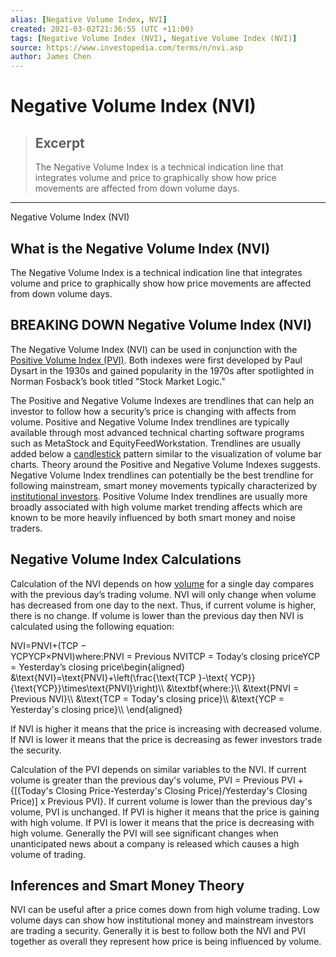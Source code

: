 ```yaml
---
alias: [Negative Volume Index, NVI]
created: 2021-03-02T21:36:55 (UTC +11:00)
tags: [Negative Volume Index (NVI), Negative Volume Index (NVI)]
source: https://www.investopedia.com/terms/n/nvi.asp
author: James Chen
---
```


# Negative Volume Index (NVI)

> ## Excerpt
> The Negative Volume Index is a technical indication line that integrates volume and price to graphically show how price movements are affected from down volume days.

---

Negative Volume Index (NVI)
## What is the Negative Volume Index (NVI)

The Negative Volume Index is a technical indication line that integrates volume and price to graphically show how price movements are affected from down volume days.

## BREAKING DOWN Negative Volume Index (NVI)

The Negative Volume Index (NVI) can be used in conjunction with the [Positive Volume Index (PVI)](https://www.investopedia.com/terms/p/pvi.asp). Both indexes were first developed by Paul Dysart in the 1930s and gained popularity in the 1970s after spotlighted in Norman Fosback’s book titled "Stock Market Logic."

The Positive and Negative Volume Indexes are trendlines that can help an investor to follow how a security’s price is changing with affects from volume. Positive and Negative Volume Index trendlines are typically available through most advanced technical charting software programs such as MetaStock and EquityFeedWorkstation. Trendlines are usually added below a [candlestick](https://www.investopedia.com/terms/c/candlestick.asp) pattern similar to the visualization of volume bar charts. Theory around the Positive and Negative Volume Indexes suggests. Negative Volume Index trendlines can potentially be the best trendline for following mainstream, smart money movements typically characterized by [institutional investors](https://www.investopedia.com/terms/i/institutionalinvestor.asp). Positive Volume Index trendlines are usually more broadly associated with high volume market trending affects which are known to be more heavily influenced by both smart money and noise traders.

## Negative Volume Index Calculations

Calculation of the NVI depends on how [volume](https://www.investopedia.com/terms/v/volume.asp) for a single day compares with the previous day’s trading volume. NVI will only change when volume has decreased from one day to the next. Thus, if current volume is higher, there is no change. If volume is lower than the previous day then NVI is calculated using the following equation:

NVI\=PNVI+(TCP − YCPYCP×PNVI)where:PNVI = Previous NVITCP = Today’s closing priceYCP = Yesterday’s closing price\\begin{aligned} &\\text{NVI}=\\text{PNVI}+\\left(\\frac{\\text{TCP }-\\text{ YCP}}{\\text{YCP}}\\times\\text{PNVI}\\right)\\\\ &\\textbf{where:}\\\\ &\\text{PNVI = Previous NVI}\\\\ &\\text{TCP = Today's closing price}\\\\ &\\text{YCP = Yesterday's closing price}\\\\ \\end{aligned}

If NVI is higher it means that the price is increasing with decreased volume. If NVI is lower it means that the price is decreasing as fewer investors trade the security.

Calculation of the PVI depends on similar variables to the NVI. If current volume is greater than the previous day's volume, PVI = Previous PVI + {\[(Today's Closing Price-Yesterday's Closing Price)/Yesterday's Closing Price)\] x Previous PVI}. If current volume is lower than the previous day's volume, PVI is unchanged. If PVI is higher it means that the price is gaining with high volume. If PVI is lower it means that the price is decreasing with high volume. Generally the PVI will see significant changes when unanticipated news about a company is released which causes a high volume of trading.

## Inferences and Smart Money Theory

NVI can be useful after a price comes down from high volume trading. Low volume days can show how institutional money and mainstream investors are trading a security. Generally it is best to follow both the NVI and PVI together as overall they represent how price is being influenced by volume.
